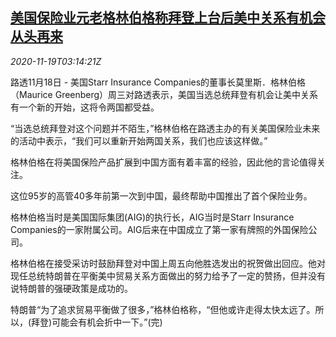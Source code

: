 <!--1605756194000-->
[美国保险业元老格林伯格称拜登上台后美中关系有机会从头再来](https://cn.reuters.com/article/usa-insurance-executive-china-relations-idCNKBS27Z0AM)
------

<div><i>2020-11-19T03:14:21Z</i></div><p>路透11月18日 - 美国Starr Insurance Companies的董事长莫里斯．格林伯格（Maurice Greenberg）周三对路透表示，美国当选总统拜登有机会让美中关系有一个新的开始，这将令两国都受益。</p><p>“当选总统拜登对这个问题并不陌生，”格林伯格在路透主办的有关美国保险业未来的活动中表示，“我们可以重新开始两国关系，我们也应该这样做。”</p><p>格林伯格在将美国保险产品扩展到中国方面有着丰富的经验，因此他的言论值得关注。</p><p>这位95岁的高管40多年前第一次到中国，最终帮助中国推出了首个保险业务。</p><p>格林伯格当时是美国国际集团(AIG)的执行长，AIG当时是Starr Insurance Companies的一家附属公司。AIG后来在中国成立了第一家有牌照的外国保险公司。</p><p>格林伯格在接受采访时鼓励拜登对中国上周五向他胜选发出的祝贺做出回应。他对现任总统特朗普在平衡美中贸易关系方面做出的努力给予了一定的赞扬，但并没有说特朗普的强硬政策是成功的。</p><p>特朗普“为了追求贸易平衡做了很多，”格林伯格称，“但他或许走得太快太远了。所以，(拜登)可能会有机会折中一下。”(完)</p>

